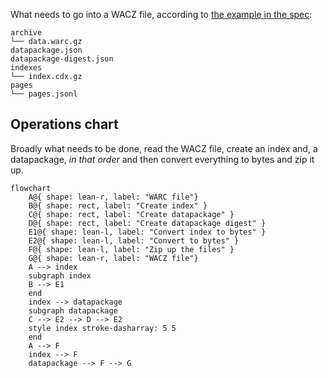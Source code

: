 What needs to go into a WACZ file, according to [the example in the spec](https://specs.webrecorder.net/wacz/1.1.1/):

```
archive
└── data.warc.gz
datapackage.json
datapackage-digest.json
indexes
└── index.cdx.gz
pages
└── pages.jsonl
```

## Operations chart

Broadly what needs to be done, read the WACZ file, create an index and, a datapackage, _in that order_ and then convert everything to bytes and zip it up.

```mermaid
flowchart
    A@{ shape: lean-r, label: "WARC file"}
    B@{ shape: rect, label: "Create index" }
    C@{ shape: rect, label: "Create datapackage" }
    D@{ shape: rect, label: "Create datapackage digest" }
    E1@{ shape: lean-l, label: "Convert index to bytes" }
    E2@{ shape: lean-l, label: "Convert to bytes" }
    F@{ shape: lean-l, label: "Zip up the files" }
    G@{ shape: lean-r, label: "WACZ file"}
    A --> index
    subgraph index
    B --> E1
    end
    index --> datapackage
    subgraph datapackage
    C --> E2 --> D --> E2
    style index stroke-dasharray: 5 5
    end
    A --> F
    index --> F
    datapackage --> F --> G
```